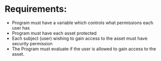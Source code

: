 # Requirements:

- Program must have a variable which controls what permissions each user has
- Program must have each asset protected
- Each subject (user) wishing to gain access to the asset must have security permission
- The Program must evaluate if the user is allowed to gain access to the asset.
